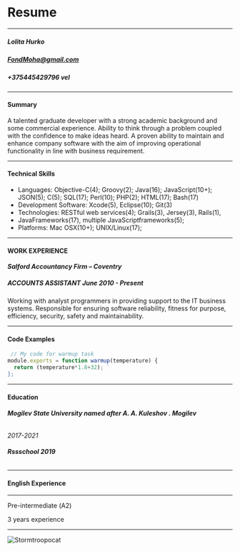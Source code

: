 # **Resume**
___

##### Lolita Hurko
##### FondMoha@gmail.com
##### +375445429796 vel
___
#### Summary
A talented graduate developer with a strong academic background and some
commercial experience. Ability to think through a problem coupled with the
confidence to make ideas heard. A proven ability to maintain and enhance
company software with the aim of improving operational functionality in line
with business requirement.
___
#### Technical Skills
 + Languages: Objective-C(4); Groovy(2); Java(16); JavaScript(10+); JSON(5); C(5); SQL(17); Perl(10); PHP(2); HTML(17); Bash(17)
 + Development Software: Xcode(5), Eclipse(10); Git(3)
 + Technologies: RESTful web services(4); Grails(3), Jersey(3), Rails(1), 
 + JavaFrameworks(17), multiple JavaScriptframeworks(5);
+ Platforms: Mac OSX(10+); UNIX/Linux(17);
___
#### WORK EXPERIENCE
***Salford Accountancy Firm – Coventry***
##### *ACCOUNTS ASSISTANT June 2010 - Present* #####
Working with analyst programmers in providing support to the IT business
systems. Responsible for ensuring software reliability, fitness for purpose,
efficiency, security, safety and maintainability.
___
#### Code Examples
``` js
 // My code for warmup task
module.exports = function warmup(temperature) {
  return (temperature*1.8+32); `
}; 
```
___
#### Education
 ######  ***Mogilev State University named after A. A. Kuleshov . Mogilev***
*2017-2021*
 ###### ***Rssschool 2019*** 

___
#### English Experience
-----------

Pre-intermediate (А2)

3 years experience
___
![Stormtroopocat](https://octodex.github.com/images/stormtroopocat.jpg "The Stormtroopocat")

